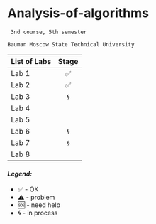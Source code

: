 # Analysis-of-algorithms
     3nd course, 5th semester

    Bauman Moscow State Technical University

| List of Labs  |     Stage     |
| ------------- |:-------------:|
| Lab 1|✅ |
| Lab 2|✅|
| Lab 3|🌀|
| Lab 4||
| Lab 5||
| Lab 6|🌀|
| Lab 7|🌀|
| Lab 8||

#### <i>Legend:</i>
<ul>
<li>✅ - ОК
<li>⚠️ - problem
<li>🆘 - need help
<li>🌀 - in process
</ul>
